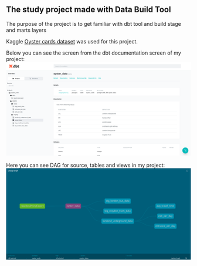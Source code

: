 ## The study project made with Data Build Tool

The purpose of the project is to get familiar with dbt tool and build stage and marts layers

Kaggle [Oyster cards dataset](https://www.kaggle.com/astronasko/transport-for-london-journey-information) was used for this project.

Below you can see the screen from the dbt documentation screen of my project:
![dbt documentation](./readme/doc.png)

Here you can see DAG for source, tables and views in my project:
![dbt dag](./readme/dag.png)
